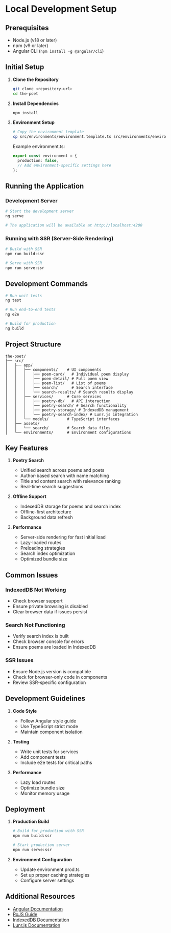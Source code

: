 # Local Development Setup

## Prerequisites

- Node.js (v18 or later)
- npm (v9 or later)
- Angular CLI (`npm install -g @angular/cli`)

## Initial Setup

1. **Clone the Repository**
   ```bash
   git clone <repository-url>
   cd the-poet
   ```

2. **Install Dependencies**
   ```bash
   npm install
   ```

3. **Environment Setup**
   ```bash
   # Copy the environment template
   cp src/environments/environment.template.ts src/environments/environment.ts
   ```

   Example environment.ts:
   ```typescript
   export const environment = {
     production: false,
     // Add environment-specific settings here
   };
   ```

## Running the Application

### Development Server
```bash
# Start the development server
ng serve

# The application will be available at http://localhost:4200
```

### Running with SSR (Server-Side Rendering)
```bash
# Build with SSR
npm run build:ssr

# Serve with SSR
npm run serve:ssr
```

## Development Commands

```bash
# Run unit tests
ng test

# Run end-to-end tests
ng e2e

# Build for production
ng build
```

## Project Structure

```
the-poet/
├── src/
│   ├── app/
│   │   ├── components/    # UI components
│   │   │   ├── poem-card/   # Individual poem display
│   │   │   ├── poem-detail/ # Full poem view
│   │   │   ├── poem-list/   # List of poems
│   │   │   ├── search/      # Search interface
│   │   │   └── search-results/ # Search results display
│   │   ├── services/      # Core services
│   │   │   ├── poetry-db/   # API interaction
│   │   │   ├── poetry-search/ # Search functionality
│   │   │   ├── poetry-storage/ # IndexedDB management
│   │   │   └── poetry-search-index/ # Lunr.js integration
│   │   └── models/        # TypeScript interfaces
│   ├── assets/
│   │   └── search/        # Search data files
│   └── environments/      # Environment configurations
```

## Key Features

1. **Poetry Search**
   - Unified search across poems and poets
   - Author-based search with name matching
   - Title and content search with relevance ranking
   - Real-time search suggestions

2. **Offline Support**
   - IndexedDB storage for poems and search index
   - Offline-first architecture
   - Background data refresh

3. **Performance**
   - Server-side rendering for fast initial load
   - Lazy-loaded routes
   - Preloading strategies
   - Search index optimization
   - Optimized bundle size

## Common Issues

### IndexedDB Not Working
- Check browser support
- Ensure private browsing is disabled
- Clear browser data if issues persist

### Search Not Functioning
- Verify search index is built
- Check browser console for errors
- Ensure poems are loaded in IndexedDB

### SSR Issues
- Ensure Node.js version is compatible
- Check for browser-only code in components
- Review SSR-specific configuration

## Development Guidelines

1. **Code Style**
   - Follow Angular style guide
   - Use TypeScript strict mode
   - Maintain component isolation

2. **Testing**
   - Write unit tests for services
   - Add component tests
   - Include e2e tests for critical paths

3. **Performance**
   - Lazy load routes
   - Optimize bundle size
   - Monitor memory usage

## Deployment

1. **Production Build**
   ```bash
   # Build for production with SSR
   npm run build:ssr
   
   # Start production server
   npm run serve:ssr
   ```

2. **Environment Configuration**
   - Update environment.prod.ts
   - Set up proper caching strategies
   - Configure server settings

## Additional Resources

- [Angular Documentation](https://angular.io/docs)
- [RxJS Guide](https://rxjs.dev/guide/overview)
- [IndexedDB Documentation](https://developer.mozilla.org/en-US/docs/Web/API/IndexedDB_API)
- [Lunr.js Documentation](https://lunrjs.com/docs/index.html) 